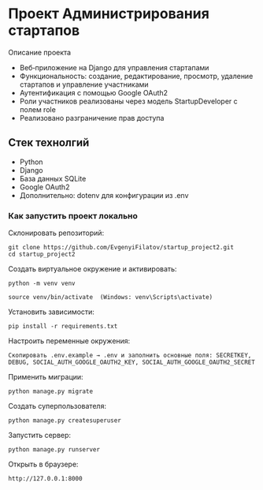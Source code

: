 # Проект Администрирования стартапов

Описание проекта
- Веб‑приложение на Django для управления стартапами
- Функциональность: создание, редактирование, просмотр, удаление стартапов и управление участниками
- Аутентификация с помощью Google OAuth2
- Роли участников реализованы через модель StartupDeveloper с полем role
- Реализовано разграничение прав доступа

## Стек технолгий
- Python
- Django
- База данных SQLite
- Google OAuth2
- Дополнительно: dotenv для конфигурации из .env

### Как запустить проект локально
Склонировать репозиторий:

    git clone https://github.com/EvgenyiFilatov/startup_project2.git
    cd startup_project2

Создать виртуальное окружение и активировать:

    python -m venv venv

    source venv/bin/activate  (Windows: venv\Scripts\activate)

Установить зависимости:

    pip install -r requirements.txt

Настроить переменные окружения:

    Скопировать .env.example → .env и заполнить основные поля: SECRETKEY, DEBUG, SOCIAL_AUTH_GOOGLE_OAUTH2_KEY, SOCIAL_AUTH_GOOGLE_OAUTH2_SECRET
    
Применить миграции:

    python manage.py migrate

Создать суперпользователя:

    python manage.py createsuperuser
Запустить сервер:

    python manage.py runserver
Открыть в браузере:

    http://127.0.0.1:8000
